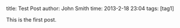 title: Test Post
author: John Smith
time: 2013-2-18 23:04
tags: [tag1]
>>>

This is the first post.

